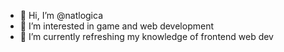 - 👋 Hi, I’m @natlogica
- 👀 I’m interested in game and web development
- 🌱 I’m currently refreshing my knowledge of frontend web dev


<!---
natlogica/natlogica is a ✨ special ✨ repository because its `README.md` (this file) appears on your GitHub profile.
You can click the Preview link to take a look at your changes.
--->
